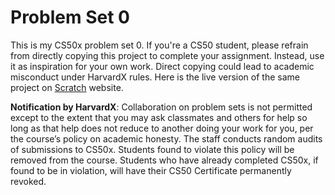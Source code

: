# Problem Set 0
This is my CS50x problem set 0. If you're a CS50 student, please refrain from directly copying this project to complete your assignment. Instead, use it as inspiration for your own work. Direct copying could lead to academic misconduct under HarvardX rules. Here is the live version of the same project on [Scratch](https://scratch.mit.edu/projects/939903003/) website.

**Notification by HarvardX**: 
Collaboration on problem sets is not permitted except to the extent that you may ask classmates and others for help so long as that help does not reduce to another doing your work for you, per the course’s policy on academic honesty. The staff conducts random audits of submissions to CS50x. Students found to violate this policy will be removed from the course. Students who have already completed CS50x, if found to be in violation, will have their CS50 Certificate permanently revoked.